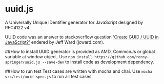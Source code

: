 # uuid.js
A Universally Unique IDentifier generator for JavaScript designed by RFC4122 v4.

UUID code was an answer to stackoverflow question ['Create GUID / UUID in JavaScript?'][1] endered by Jeff Ward (jcward.com).

##How to install 
UUID generator is provided as AMD, CommonJs or global variable at window object.
Use `npm install https://github.com/ronny-springer/uuid.js --save-dev` to install code as development dependency.

##How to run test
Test cases are written with mocha and chai.
Use `mocha src/test/uuid-spec.js` to run all test cases.

[1]: http://stackoverflow.com/questions/105034/how-to-create-a-guid-uuid-in-javascript/21963136#21963136